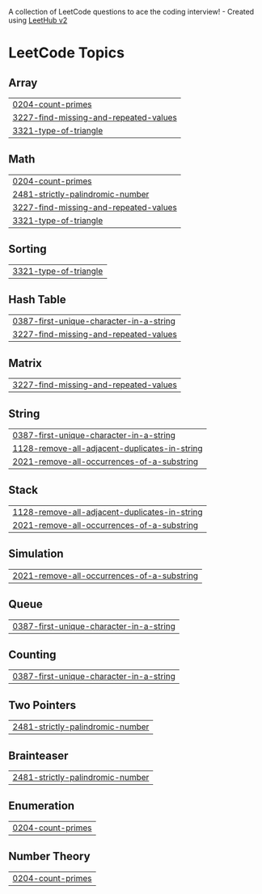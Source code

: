 A collection of LeetCode questions to ace the coding interview! - Created using [LeetHub v2](https://github.com/arunbhardwaj/LeetHub-2.0)
<!---LeetCode Topics Start-->
# LeetCode Topics
## Array
|  |
| ------- |
| [0204-count-primes](https://github.com/Ratan1394/leetcode/tree/master/0204-count-primes) |
| [3227-find-missing-and-repeated-values](https://github.com/Ratan1394/leetcode/tree/master/3227-find-missing-and-repeated-values) |
| [3321-type-of-triangle](https://github.com/Ratan1394/leetcode/tree/master/3321-type-of-triangle) |
## Math
|  |
| ------- |
| [0204-count-primes](https://github.com/Ratan1394/leetcode/tree/master/0204-count-primes) |
| [2481-strictly-palindromic-number](https://github.com/Ratan1394/leetcode/tree/master/2481-strictly-palindromic-number) |
| [3227-find-missing-and-repeated-values](https://github.com/Ratan1394/leetcode/tree/master/3227-find-missing-and-repeated-values) |
| [3321-type-of-triangle](https://github.com/Ratan1394/leetcode/tree/master/3321-type-of-triangle) |
## Sorting
|  |
| ------- |
| [3321-type-of-triangle](https://github.com/Ratan1394/leetcode/tree/master/3321-type-of-triangle) |
## Hash Table
|  |
| ------- |
| [0387-first-unique-character-in-a-string](https://github.com/Ratan1394/leetcode/tree/master/0387-first-unique-character-in-a-string) |
| [3227-find-missing-and-repeated-values](https://github.com/Ratan1394/leetcode/tree/master/3227-find-missing-and-repeated-values) |
## Matrix
|  |
| ------- |
| [3227-find-missing-and-repeated-values](https://github.com/Ratan1394/leetcode/tree/master/3227-find-missing-and-repeated-values) |
## String
|  |
| ------- |
| [0387-first-unique-character-in-a-string](https://github.com/Ratan1394/leetcode/tree/master/0387-first-unique-character-in-a-string) |
| [1128-remove-all-adjacent-duplicates-in-string](https://github.com/Ratan1394/leetcode/tree/master/1128-remove-all-adjacent-duplicates-in-string) |
| [2021-remove-all-occurrences-of-a-substring](https://github.com/Ratan1394/leetcode/tree/master/2021-remove-all-occurrences-of-a-substring) |
## Stack
|  |
| ------- |
| [1128-remove-all-adjacent-duplicates-in-string](https://github.com/Ratan1394/leetcode/tree/master/1128-remove-all-adjacent-duplicates-in-string) |
| [2021-remove-all-occurrences-of-a-substring](https://github.com/Ratan1394/leetcode/tree/master/2021-remove-all-occurrences-of-a-substring) |
## Simulation
|  |
| ------- |
| [2021-remove-all-occurrences-of-a-substring](https://github.com/Ratan1394/leetcode/tree/master/2021-remove-all-occurrences-of-a-substring) |
## Queue
|  |
| ------- |
| [0387-first-unique-character-in-a-string](https://github.com/Ratan1394/leetcode/tree/master/0387-first-unique-character-in-a-string) |
## Counting
|  |
| ------- |
| [0387-first-unique-character-in-a-string](https://github.com/Ratan1394/leetcode/tree/master/0387-first-unique-character-in-a-string) |
## Two Pointers
|  |
| ------- |
| [2481-strictly-palindromic-number](https://github.com/Ratan1394/leetcode/tree/master/2481-strictly-palindromic-number) |
## Brainteaser
|  |
| ------- |
| [2481-strictly-palindromic-number](https://github.com/Ratan1394/leetcode/tree/master/2481-strictly-palindromic-number) |
## Enumeration
|  |
| ------- |
| [0204-count-primes](https://github.com/Ratan1394/leetcode/tree/master/0204-count-primes) |
## Number Theory
|  |
| ------- |
| [0204-count-primes](https://github.com/Ratan1394/leetcode/tree/master/0204-count-primes) |
<!---LeetCode Topics End-->